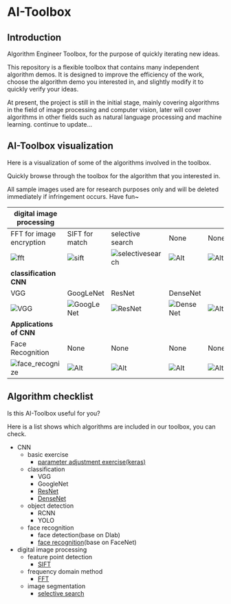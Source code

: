 # AI-Toolbox

## Introduction

Algorithm Engineer Toolbox, for the purpose of quickly iterating new ideas.

This repository is a flexible toolbox that contains many independent algorithm demos. It is designed to improve the efficiency of the work, choose the algorithm demo you interested in, and slightly modify it to quickly verify your ideas.

At present, the project is still in the initial stage, mainly covering algorithms
 in the field of image processing and computer vision, later will cover algorithms in other fields such as natural language processing and machine learning. continue to update...

## AI-Toolbox visualization

Here is a visualization of some of the algorithms involved in the toolbox.

Quickly browse through the toolbox for the algorithm that you interested in.

All sample images used are for research purposes only and will be deleted immediately if infringement occurs. Have fun~

 | digital image processing |  |  |  |  |
  | ------ | ------ | ------ | ------ | ------ |
 | FFT for image encryption | SIFT for match | selective search |None |None |
 | ![fft](https://raw.githubusercontent.com/wiki/monkeyDemon/AI-Toolbox/algorithm_image/fft.png) | ![sift](https://raw.githubusercontent.com/wiki/monkeyDemon/AI-Toolbox/algorithm_image/sift.png) | ![selectivesearch](https://raw.githubusercontent.com/wiki/monkeyDemon/AI-Toolbox/algorithm_image/selectivesearch.png) |![Alt](https://avatar.csdn.net/7/7/B/1_ralf_hx163com.jpg) |![Alt](https://avatar.csdn.net/7/7/B/1_ralf_hx163com.jpg) |
| **classification CNN** |  |  |  |  |
| VGG | GoogLeNet | ResNet | DenseNet |  |
| ![VGG](https://raw.githubusercontent.com/wiki/monkeyDemon/AI-Toolbox/readme_image/classification_Net/VGG.png) | ![GoogLeNet](https://raw.githubusercontent.com/wiki/monkeyDemon/AI-Toolbox/readme_image/classification_Net/inception_v1_all.png) | ![ResNet](https://raw.githubusercontent.com/wiki/monkeyDemon/AI-Toolbox/readme_image/classification_Net/resnet_struct2.png) | ![DenseNet](https://raw.githubusercontent.com/wiki/monkeyDemon/AI-Toolbox/readme_image/classification_Net/denset_1.png) | ![Alt](https://avatar.csdn.net/7/7/B/1_ralf_hx163com.jpg) |
| **Applications of CNN** |  |  |  |  
| Face Recognition | None | None | None | None |
| ![face_recognize](https://raw.githubusercontent.com/wiki/monkeyDemon/AI-Toolbox/readme_image/face_recognize/chenduxiu.png) | ![Alt](https://avatar.csdn.net/7/7/B/1_ralf_hx163com.jpg) | ![Alt](https://avatar.csdn.net/7/7/B/1_ralf_hx163com.jpg) | ![Alt](https://avatar.csdn.net/7/7/B/1_ralf_hx163com.jpg) | ![Alt](https://avatar.csdn.net/7/7/B/1_ralf_hx163com.jpg) |


 ## Algorithm checklist

Is this AI-Toolbox useful for you?

Here is a list shows which algorithms are included in our toolbox, you can check.

- CNN
  * basic exercise
    + [parameter adjustment exercise(keras)](https://github.com/monkeyDemon/AI-Toolbox/tree/master/keras/image_classification/parameterAdjusting_practice)
  * classification
    + VGG
    + GoogleNet
    + [ResNet](https://github.com/monkeyDemon/AI-Toolbox/tree/master/keras/image_classification/resNet_template)
    + [DenseNet](https://github.com/monkeyDemon/AI-Toolbox/tree/master/keras/image_classification/denseNet_template)
  * object detection
    + RCNN
    + YOLO
  * face recognition
    + face detection(base on Dlab)
    + [face recognition](https://github.com/monkeyDemon/AI-Toolbox/tree/master/computer_vision/face_detection_and_recognition/face_recognize_by_facenet)(base on FaceNet)
- digital image processing
  * feature point detection
    + [SIFT](https://github.com/monkeyDemon/AI-Toolbox/tree/master/image%20processing%20ToolBox/feature_point_detection/sift)
  * frequency domain method
    + [FFT](https://github.com/monkeyDemon/AI-Toolbox/tree/master/image%20processing%20ToolBox/frequency_domain_method)
  * image segmentation
    + [selective search](https://github.com/monkeyDemon/AI-Toolbox/tree/master/image%20processing%20ToolBox/image_segmentation/selective_search)
